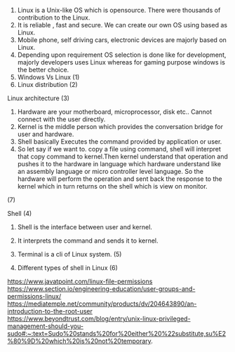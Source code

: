 1. Linux is a Unix-like OS which is opensource. There were thousands of contribution to the Linux. 
2. It is reliable ,  fast and secure. We can create our own OS using based as Linux. 
3. Mobile phone, self driving cars, electronic devices are majorly based on Linux. 
4. Depending upon requirement OS selection is done like for development, majorly developers uses Linux whereas for gaming purpose windows is the better choice. 
5. Windows Vs Linux (1) 
6. Linux distribution (2) 

Linux architecture (3) 

1. Hardware are your motherboard, microprocessor, disk etc.. Cannot connect with the user directly. 
2. Kernel is the middle person which provides the conversation bridge for user and hardware. 
3. Shell basically Executes the command provided by application or user. 
4. So let say if we want to. copy a file using command, shell will interpret that copy command to kernel.Then kernel understand that operation and pushes it to the hardware in language which hardware understand like an assembly language or micro controller level language. So the hardware will perform the operation and sent back the response to the kernel which in turn returns on the shell which is view on monitor. 

(7) 

Shell (4) 

1. Shell is the interface between user and kernel.
2. It interprets the command and sends it to kernel. 

3. Terminal is a cli of Linux system. (5) 

4. Different types of shell in Linux (6) 


https://www.javatpoint.com/linux-file-permissions
https://www.section.io/engineering-education/user-groups-and-permissions-linux/
https://mediatemple.net/community/products/dv/204643890/an-introduction-to-the-root-user
https://www.beyondtrust.com/blog/entry/unix-linux-privileged-management-should-you-sudo#:~:text=Sudo%20stands%20for%20either%20%22substitute,su%E2%80%9D%20which%20is%20not%20temporary.